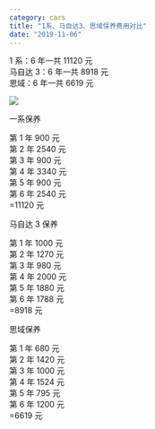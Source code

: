 ```yaml
---
category: cars
title: "1系、马自达3、思域保养费用对比"
date: "2019-11-06"
---
```


1 系：6 年一共 11120 元  
马自达 3：6 年一共 8918 元  
思域：6 年一共 6619 元

![](https://goooooouwa.eu.org:8143/static/images/screen-shot-2020-04-21-at-3.40.06-pm.png)

一系保养

第 1 年 900 元  
第 2 年 2540 元  
第 3 年 900 元  
第 4 年 3340 元  
第 5 年 900 元  
第 6 年 2540 元  
\=11120 元

马自达 3 保养

第 1 年 1000 元  
第 2 年 1270 元  
第 3 年 980 元  
第 4 年 2000 元  
第 5 年 1880 元  
第 6 年 1788 元  
\=8918 元

思域保养

第 1 年 680 元  
第 2 年 1420 元  
第 3 年 1000 元  
第 4 年 1524 元  
第 5 年 795 元  
第 6 年 1200 元  
\=6619 元
